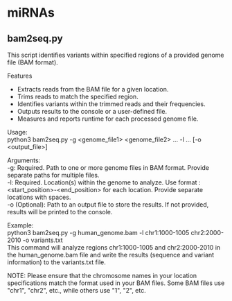 # miRNAs

## bam2seq.py

This script identifies variants within specified regions of a provided genome file (BAM format).

Features
- Extracts reads from the BAM file for a given location.
- Trims reads to match the specified region.
- Identifies variants within the trimmed reads and their frequencies.
- Outputs results to the console or a user-defined file.
- Measures and reports runtime for each processed genome file.

Usage: \
python3 bam2seq.py -g <genome_file1> <genome_file2> ... -l <location1> <location2> ... [-o <output_file>]

Arguments: \
-g: Required. Path to one or more genome files in BAM format. Provide separate paths for multiple files. \
-l: Required. Location(s) within the genome to analyze. Use format <chromosome>:<start_position>-<end_position> for each location. Provide separate locations with spaces. \
-o (Optional): Path to an output file to store the results. If not provided, results will be printed to the console. 

Example:\
python3 bam2seq.py -g human_genome.bam -l chr1:1000-1005 chr2:2000-2010 -o variants.txt \
This command will analyze regions chr1:1000-1005 and chr2:2000-2010 in the human_genome.bam file and write the results (sequence and variant information) to the variants.txt file. 

NOTE: Please ensure that the chromosome names in your location specifications match the format used in your BAM files. Some BAM files use "chr1", "chr2", etc., while others use "1", "2", etc. 